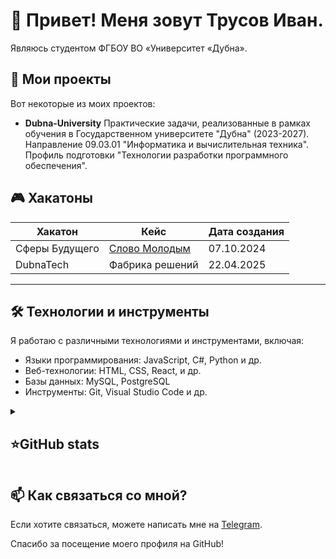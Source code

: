 # 👋 Привет! Меня зовут Трусов Иван.

Являюсь студентом ФГБОУ ВО «Университет «Дубна».

## 🚀 Мои проекты

Вот некоторые из моих проектов:

- **Dubna-University**
  Практические задачи, реализованные в рамках обучения в Государственном университете "Дубна" (2023-2027).  
  Направление 09.03.01 "Информатика и вычислительная техника".  
  Профиль подготовки "Технологии разработки программного обеспечения".


## 🎮 Хакатоны


| Хакатон         | Кейс                | Дата создания   |
|-------------------|-------------------------|-----------------|
| Сферы Будущего         | [Слово Молодым](https://github.com/Command-6/Case-6) | 07.10.2024      |
| DubnaTech      | Фабрика решений    | 22.04.2025      |


---


## 🛠️ Технологии и инструменты

Я работаю с различными технологиями и инструментами, включая:

- Языки программирования: JavaScript, С#, Python и др.
- Веб-технологии: HTML, CSS, React, и др.
- Базы данных: MySQL, PostgreSQL
- Инструменты: Git, Visual Studio Code и др.

<details align="left">
  <summary><h2><b>⭐GitHub stats</b></h2></summary>
  <p>
   <img src="https://github-readme-stats.vercel.app/api/top-langs/?username=ves1de&theme=dracula&layout=compact&hide_border=true&bg_color=00000000" />
   <br>
   <img src="https://github-readme-stats.vercel.app/api?username=ves1de&count_private=true&show_icons=true&theme=dracula&hide_border=true&bg_color=00000000" />
  </p>
</details>


## 📫 Как связаться со мной?

Если хотите связаться, можете написать мне на [Telegram](https://t.me/ves1de).

Спасибо за посещение моего профиля на GitHub!
